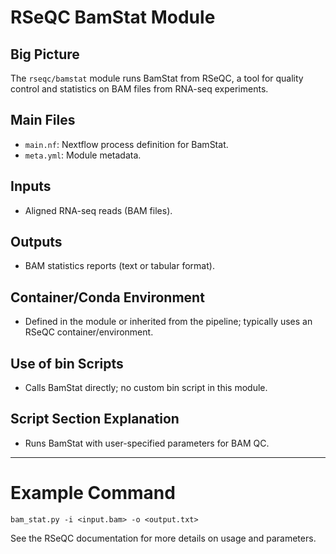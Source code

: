 # RSeQC BamStat Module

## Big Picture
The `rseqc/bamstat` module runs BamStat from RSeQC, a tool for quality control and statistics on BAM files from RNA-seq experiments.

## Main Files
- `main.nf`: Nextflow process definition for BamStat.
- `meta.yml`: Module metadata.

## Inputs
- Aligned RNA-seq reads (BAM files).

## Outputs
- BAM statistics reports (text or tabular format).

## Container/Conda Environment
- Defined in the module or inherited from the pipeline; typically uses an RSeQC container/environment.

## Use of bin Scripts
- Calls BamStat directly; no custom bin script in this module.

## Script Section Explanation
- Runs BamStat with user-specified parameters for BAM QC.

---

# Example Command
```
bam_stat.py -i <input.bam> -o <output.txt>
```

See the RSeQC documentation for more details on usage and parameters.
